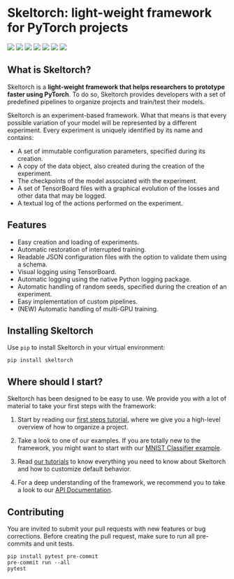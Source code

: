 # Skeltorch: light-weight framework for PyTorch projects
![](https://img.shields.io/github/v/release/davidalvarezdlt/skeltorch)
![](https://github.com/davidalvarezdlt/skeltorch/workflows/Unit%20Testing/badge.svg)
[![](https://codecov.io/gh/davidalvarezdlt/skeltorch/branch/main/graph/badge.svg?token=ZX6CLBW31B)](https://codecov.io/gh/davidalvarezdlt/skeltorch)
![](https://img.shields.io/badge/python-%3E3.6-blue)
[![](https://requires.io/github/davidalvarezdlt/skeltorch/requirements.svg)](https://requires.io/github/davidalvarezdlt/skeltorch/requirements/)
[![](https://www.codefactor.io/repository/github/davidalvarezdlt/skeltorch/badge)](https://www.codefactor.io/repository/github/davidalvarezdlt/skeltorch)
![](https://img.shields.io/github/license/davidalvarezdlt/skeltorch)

## What is Skeltorch?
Skeltorch is a **light-weight framework that helps researchers to prototype
faster using PyTorch**. To do so, Skeltorch provides developers with a set of
predefined pipelines to organize projects and train/test their models.

Skeltorch is an experiment-based framework. What that means is that every
possible variation of your model will be represented by a different experiment.
Every experiment is uniquely identified by its name and contains:

- A set of immutable configuration parameters, specified during its creation.
- A copy of the data object, also created during the creation of the
experiment.
- The checkpoints of the model associated with the experiment.
- A set of TensorBoard files with a graphical evolution of the losses and other
data that may be logged.
- A textual log of the actions performed on the experiment.

## Features
- Easy creation and loading of experiments.
- Automatic restoration of interrupted training.
- Readable JSON configuration files with the option to validate them using a
schema.
- Visual logging using TensorBoard.
- Automatic logging using the native Python logging package.
- Automatic handling of random seeds, specified during the creation of an
experiment.
- Easy implementation of custom pipelines.
- (NEW) Automatic handling of multi-GPU training.

## Installing Skeltorch
Use ``pip`` to install Skeltorch in your virtual environment:

```
pip install skeltorch
```

## Where should I start?
Skeltorch has been designed to be easy to use. We provide you with a lot of
material to take your first steps with the framework:

1. Start by reading our [first steps tutorial](https://skeltorch.readthedocs.io/en/latest/main/first-steps.html),
where we give you a high-level overview of how to organize a project.

2. Take a look to one of our examples. If you are totally new to the framework,
you might want to start with our [MNIST Classifier example](https://skeltorch.readthedocs.io/en/latest/examples/mnist.html).

3. Read [our tutorials](https://skeltorch.readthedocs.io/en/latest/tutorials/running-pipelines.html)
to know everything you need to know about Skeltorch and how to customize
default behavior.

4. For a deep understanding of the framework, we recommend you to take a look
to our [API Documentation](https://skeltorch.readthedocs.io/en/latest/api/skeltorch.html).

## Contributing
You are invited to submit your pull requests with new features or bug
corrections. Before creating the pull request, make sure to run all pre-commits
and unit tests.

```
pip install pytest pre-commit
pre-commit run --all
pytest
```
